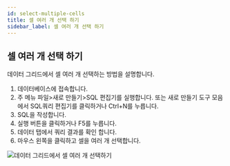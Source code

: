 ```yaml
---
id: select-multiple-cells
title: 셀 여러 개 선택 하기
sidebar_label: 셀 여러 개 선택 하기
---
```


## 셀 여러 개 선택 하기

데이터 그리드에서 셀 여러 개 선택하는 방법을 설명합니다.

1. 데이터베이스에 접속합니다.
2. 주 메뉴 파일>새로 만들기>SQL 편집기를 실행합니다. 또는 새로 만들기 도구 모음에서 SQL쿼리 편집기를 클릭하거나 Ctrl+N를 누릅니다.
3. SQL을 작성합니다.
4. 실행 버튼을 클릭하거나 F5를 누릅니다.
5. 데이터 탭에서 쿼리 결과를 확인 합니다.
6. 마우스 왼쪽을 클릭하고 셀을 여러 개 선택합니다.

![데이터 그리드에서 셀 여러 개 선택하기](https://s3.ap-northeast-2.amazonaws.com/sqlgate-manual-content/76B89804E24413FC43554B6539D19B87.jpg)

